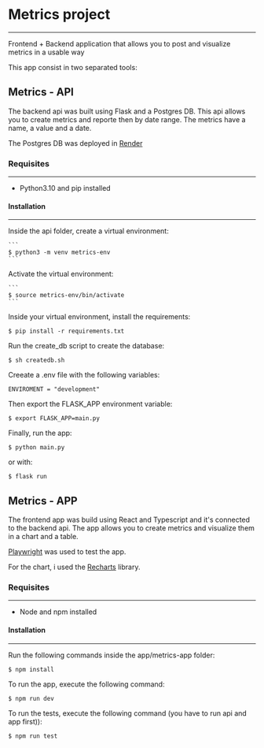 # Metrics project
***
Frontend + Backend application that allows you to post and visualize metrics in a usable way

This app consist in two separated tools:

## Metrics - API
The backend api was built using Flask and a Postgres DB. 
This api allows you to create metrics and reporte then by date range.
The metrics have a name, a value and a date.

The Postgres DB was deployed in [Render](https://render.com/)

### Requisites
***
* Python3.10 and pip installed



#### Installation
***

  Inside the api folder, create a virtual environment:
    
    ```
    $ python3 -m venv metrics-env
    ```
    
  Activate the virtual environment:
    
    ```
    $ source metrics-env/bin/activate
    ```

  Inside your virtual environment, install the requirements:
  
  ```
  $ pip install -r requirements.txt
  ```

  Run the create_db script to create the database:

  ```
  $ sh createdb.sh
  ```

  Creeate a .env file with the following variables:

  ```
  ENVIROMENT = "development"
  ```

  Then export the FLASK_APP environment variable:

  ```
  $ export FLASK_APP=main.py
  ```

Finally, run the app:

  ```
  $ python main.py
  ```
  or with:
  ```
  $ flask run
  ```


## Metrics - APP
The frontend app was build using React and Typescript and it's connected to the backend api. The app allows you to create metrics and visualize them in a chart and a table. 

[Playwright](https://playwright.dev/) was used to test the app.

For the chart, i used the [Recharts](https://recharts.org/en-US/) library.

### Requisites
***
* Node and npm installed

#### Installation
***
Run the following commands inside the app/metrics-app folder:

  ```
  $ npm install
  ```

To run the app, execute the following command:

  ```
  $ npm run dev
  ```
To run the tests, execute the following command (you have to run api and app first)):

  ```
  $ npm run test
  ```

